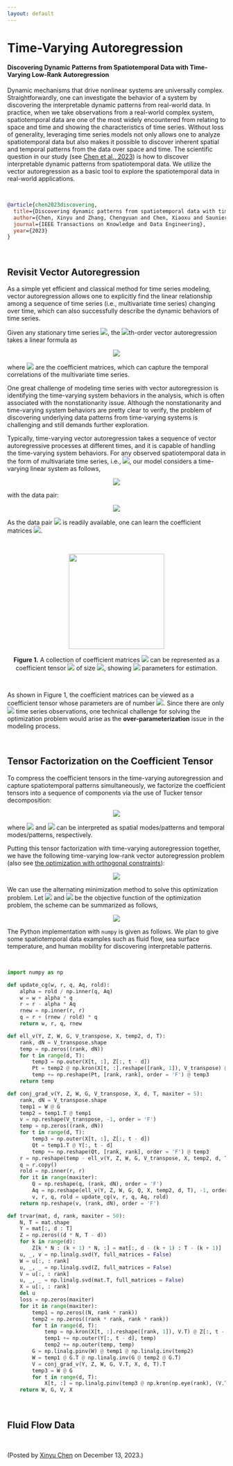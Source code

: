 ```yaml
---
layout: default
---
```


# Time-Varying Autoregression

#### Discovering Dynamic Patterns from Spatiotemporal Data with Time-Varying Low-Rank Autoregression


Dynamic mechanisms that drive nonlinear systems are universally complex. Straightforwardly, one can investigate the behavior of a system by discovering the interpretable dynamic patterns from real-world data. In practice, when we take observations from a real-world complex system, spatiotemporal data are one of the most widely encountered from relating to space and time and showing the characteristics of time series. Without loss of generality, leveraging time series models not only allows one to analyze spatiotemporal data but also makes it possible to discover inherent spatial and temporal patterns from the data over space and time. The scientific question in our study (see [Chen et al., 2023](https://doi.org/10.1109/TKDE.2023.3294440)) is how to discover interpretable dynamic patterns from spatiotemporal data. We utilize the vector autoregression as a basic tool to explore the spatiotemporal data in real-world applications.

<br>

```bibtex
@article{chen2023discovering,
  title={Discovering dynamic patterns from spatiotemporal data with time-varying low-rank autoregression},
  author={Chen, Xinyu and Zhang, Chengyuan and Chen, Xiaoxu and Saunier, Nicolas and Sun, Lijun},
  journal={IEEE Transactions on Knowledge and Data Engineering},
  year={2023}
}
```

<br>

## Revisit Vector Autoregression

As a simple yet efficient and classical method for time series modeling, vector autoregression allows one to explicitly find the linear relationship among a sequence of time series (i.e., multivariate time series) changing over time, which can also successfully describe the dynamic behaviors of time series.

Given any stationary time series <img style="display: inline;" src="https://latex.codecogs.com/svg.latex?\normalsize&space;\boldsymbol{s}_1,\boldsymbol{s}_2,\ldots,\boldsymbol{s}_{T}\in\mathbb{R}^{N}"/>, the <img style="display: inline;" src="https://latex.codecogs.com/svg.latex?\normalsize&space;d"/>th-order vector autoregression takes a linear formula as

<p align = "center"><img align="middle" src="https://latex.codecogs.com/svg.latex?\normalsize&space;\boldsymbol{s}_{t}=\sum_{k=1}^{d}{\color{red}\boldsymbol{A}_{k}}\boldsymbol{s}_{t-k}+\underbrace{\boldsymbol{\epsilon}_{t}}_{\text{error}},\,\forall t"/></p>

where <img style="display: inline;" src="https://latex.codecogs.com/svg.latex?\normalsize&space;\boldsymbol{A}_1,\boldsymbol{A}_2,\ldots,\boldsymbol{A}_{d}\in\mathbb{R}^{N\times N}"/> are the coefficient matrices, which can capture the temporal correlations of the multivariate time series.

One great challenge of modeling time series with vector autoregression is identifying the time-varying system behaviors in the analysis, which is often associated with the nonstationarity issue. Although the nonstationarity and time-varying system behaviors are pretty clear to verify, the problem of discovering underlying data patterns from time-varying systems is challenging and still demands further exploration.

Typically, time-varying vector autoregression takes a sequence of vector autoregressive processes at different times, and it is capable of handling the time-varying system behaviors. For any observed spatiotemporal data in the form of multivariate time series, i.e., <img style="display: inline;" src="https://latex.codecogs.com/svg.latex?\normalsize&space;\boldsymbol{s}_1,\boldsymbol{s}_2,\ldots,\boldsymbol{s}_{T}\in\mathbb{R}^{N}"/>, our model considers a time-varying linear system as follows,

<p align = "center"><img align="middle" src="https://latex.codecogs.com/svg.latex?\normalsize&space;\min_{\color{red}\{\boldsymbol{A}_{t}\}}~\frac{1}{2}\underbrace{\sum_{t=d+1}^{T}\left\|\boldsymbol{y}_{t}-{\color{red}\boldsymbol{A}_{t}}\boldsymbol{z}_{t}\right\|_2^2}_{\text{time-varying autoregression}}"/></p>

with the data pair:

<p align = "center"><img align="middle" src="https://latex.codecogs.com/svg.latex?\normalsize&space;\begin{aligned} \boldsymbol{y}_{t}&\triangleq \boldsymbol{s}_{t}\in\mathbb{R}^{N} \\ \boldsymbol{z}_{t}&\triangleq\begin{bmatrix} \boldsymbol{s}_{t-1} \\ \vdots \\ \boldsymbol{s}_{t-d} \\ \end{bmatrix} \end{aligned}\in\mathbb{R}^{dN}"/></p>

As the data pair <img style="display: inline;" src="https://latex.codecogs.com/svg.latex?\normalsize&space;\{\boldsymbol{y}_t,\boldsymbol{z}_t\}"/> is readily available, one can learn the coefficient matrices <img style="display: inline;" src="https://latex.codecogs.com/svg.latex?\normalsize&space;\boldsymbol{A}_t\in\mathbb{R}^{N\times (dN)}"/>.

<br>

<p align="center">
<img align="middle" src="https://spatiotemporal-data.github.io/images/tensor_Atd.png" width="220" />
</p>

<p align = "center">
<b>Figure 1.</b> A collection of coefficient matrices <img style="display: inline;" src="https://latex.codecogs.com/svg.latex?\normalsize&space;\boldsymbol{A}_t,\forall t"/> can be represented as a coefficient tensor <img style="display: inline;" src="https://latex.codecogs.com/svg.latex?\normalsize&space;\boldsymbol{\mathcal{A}}"/> of size <img style="display: inline;" src="https://latex.codecogs.com/svg.latex?\normalsize&space;N\times (dN)\times (T-d)"/>, showing <img style="display: inline;" src="https://latex.codecogs.com/svg.latex?\normalsize&space;dN^2(T-d)"/> parameters for estimation.
</p>

<br>

As shown in Figure 1, the coefficient matrices can be viewed as a coefficient tensor whose parameters are of number <img style="display: inline;" src="https://latex.codecogs.com/svg.latex?\normalsize&space;\color{blue}dN^2(T-d)"/>. Since there are only <img style="display: inline;" src="https://latex.codecogs.com/svg.latex?\normalsize&space;\color{blue}NT"/> time series observations, one technical challenge for solving the optimization problem would arise as the **over-parameterization** issue in the modeling process.

<br>

## Tensor Factorization on the Coefficient Tensor

To compress the coefficient tensors in the time-varying autoregression and capture spatiotemporal patterns simultaneously, we factorize the coefficient tensors into a sequence of components via the use of Tucker tensor decomposition:

<p align = "center"><img align="middle" src="https://latex.codecogs.com/svg.latex?\normalsize&space;\begin{aligned} {\color{red}\boldsymbol{\mathcal{A}}}&=\boldsymbol{\mathcal{G}}\times_1\underbrace{\color{red}\boldsymbol{W}}_{\text{spatial modes}}\times_2\boldsymbol{V}\times_3\underbrace{\color{red}\boldsymbol{X}}_{\text{temporal modes}} \\ \Rightarrow\quad{\color{red}\boldsymbol{A}_{t}}&=\boldsymbol{\mathcal{G}}\times_1{\boldsymbol{W}}\times_2\boldsymbol{V}\times_3{\boldsymbol{x}_{t}^\top} \\ &=\boldsymbol{W}\boldsymbol{G}(\boldsymbol{x}_{t}^\top\otimes\boldsymbol{V})^\top \end{aligned}"/></p>

where <img style="display: inline;" src="https://latex.codecogs.com/svg.latex?\normalsize&space;\boldsymbol{W}\in\mathbb{R}^{N\times R}"/> and <img style="display: inline;" src="https://latex.codecogs.com/svg.latex?\normalsize&space;\boldsymbol{X}\in\mathbb{R}^{(T-d)\times R}"/> can be interpreted as spatial modes/patterns and temporal modes/patterns, respectively.

Putting this tensor factorization with time-varying autoregression together, we have the following time-varying low-rank vector autoregression problem (also see [the optimization with orthogonal constraints](https://spatiotemporal-data.github.io/probs/orth-var/)):

<p align = "center"><img align="middle" src="https://latex.codecogs.com/svg.latex?\normalsize&space;\min_{\boldsymbol{W},\boldsymbol{G},\boldsymbol{V},\boldsymbol{X}}~\frac{1}{2}\sum_{t=d+1}^{T}\left\|\boldsymbol{y}_{t}-\boldsymbol{W}\boldsymbol{G}(\boldsymbol{x}_{t}^\top\otimes\boldsymbol{V})^\top\boldsymbol{z}_{t}\right\|_2^2"/></p>

We can use the alternating minimization method to solve this optimization problem. Let <img style="display: inline;" src="https://latex.codecogs.com/svg.latex?\normalsize&space;\boldsymbol{W}\in\mathbb{R}^{N\times R}"/> and <img style="display: inline;" src="https://latex.codecogs.com/svg.latex?\normalsize&space;f"/> be the objective function of the optimization problem, the scheme can be summarized as follows,

<p align = "center"><img align="middle" src="https://latex.codecogs.com/svg.latex?\normalsize&space;\left\{\begin{aligned} \boldsymbol{W}:&=\{\boldsymbol{W}\mid\frac{\partial f}{\partial\boldsymbol{W}}=\boldsymbol{0}\} \\ \boldsymbol{G}:&=\{\boldsymbol{G}\mid\frac{\partial f}{\partial\boldsymbol{G}}=\boldsymbol{0}\} \\ \boldsymbol{V}:&=\{\boldsymbol{V}\mid\frac{\partial f}{\partial\boldsymbol{V}}=\boldsymbol{0}\} \\ \boldsymbol{x}_{t}:&=\{\boldsymbol{x}_{t}\mid\frac{\partial f}{\partial\boldsymbol{x}_{t}}=\boldsymbol{0}\},\,\forall t \end{aligned} \right."/></p>


The Python implementation with `numpy` is given as follows. We plan to give some spatiotemporal data examples such as fluid flow, sea surface temperature, and human mobility for discovering interpretable patterns.

<br>

```python
import numpy as np

def update_cg(w, r, q, Aq, rold):
    alpha = rold / np.inner(q, Aq)
    w = w + alpha * q
    r = r - alpha * Aq
    rnew = np.inner(r, r)
    q = r + (rnew / rold) * q
    return w, r, q, rnew

def ell_v(Y, Z, W, G, V_transpose, X, temp2, d, T):
    rank, dN = V_transpose.shape
    temp = np.zeros((rank, dN))
    for t in range(d, T):
        temp3 = np.outer(X[t, :], Z[:, t - d])
        Pt = temp2 @ np.kron(X[t, :].reshape([rank, 1]), V_transpose) @ Z[:, t - d]
        temp += np.reshape(Pt, [rank, rank], order = 'F') @ temp3
    return temp

def conj_grad_v(Y, Z, W, G, V_transpose, X, d, T, maxiter = 5):
    rank, dN = V_transpose.shape
    temp1 = W @ G
    temp2 = temp1.T @ temp1
    v = np.reshape(V_transpose, -1, order = 'F')
    temp = np.zeros((rank, dN))
    for t in range(d, T):
        temp3 = np.outer(X[t, :], Z[:, t - d])
        Qt = temp1.T @ Y[:, t - d]
        temp += np.reshape(Qt, [rank, rank], order = 'F') @ temp3
    r = np.reshape(temp - ell_v(Y, Z, W, G, V_transpose, X, temp2, d, T), -1, order = 'F')
    q = r.copy()
    rold = np.inner(r, r)
    for it in range(maxiter):
        Q = np.reshape(q, (rank, dN), order = 'F')
        Aq = np.reshape(ell_v(Y, Z, W, G, Q, X, temp2, d, T), -1, order = 'F')
        v, r, q, rold = update_cg(v, r, q, Aq, rold)
    return np.reshape(v, (rank, dN), order = 'F')

def trvar(mat, d, rank, maxiter = 50):
    N, T = mat.shape
    Y = mat[:, d : T]
    Z = np.zeros((d * N, T - d))
    for k in range(d):
        Z[k * N : (k + 1) * N, :] = mat[:, d - (k + 1) : T - (k + 1)]
    u, _, v = np.linalg.svd(Y, full_matrices = False)
    W = u[:, : rank]
    u, _, _ = np.linalg.svd(Z, full_matrices = False)
    V = u[:, : rank]
    u, _, _ = np.linalg.svd(mat.T, full_matrices = False)
    X = u[:, : rank]
    del u
    loss = np.zeros(maxiter)
    for it in range(maxiter):
        temp1 = np.zeros((N, rank * rank))
        temp2 = np.zeros((rank * rank, rank * rank))
        for t in range(d, T):
            temp = np.kron(X[t, :].reshape([rank, 1]), V.T) @ Z[:, t - d]
            temp1 += np.outer(Y[:, t - d], temp)
            temp2 += np.outer(temp, temp)
        G = np.linalg.pinv(W) @ temp1 @ np.linalg.inv(temp2)
        W = temp1 @ G.T @ np.linalg.inv(G @ temp2 @ G.T)
        V = conj_grad_v(Y, Z, W, G, V.T, X, d, T).T
        temp3 = W @ G
        for t in range(d, T):
            X[t, :] = np.linalg.pinv(temp3 @ np.kron(np.eye(rank), (V.T @ Z[:, t - d]).reshape([rank, 1]))) @ Y[:, t - d]
    return W, G, V, X
```

<br>

## Fluid Flow Data




<br>
<p align="left">(Posted by <a href="https://xinychen.github.io/">Xinyu Chen</a> on December 13, 2023.)</p>

